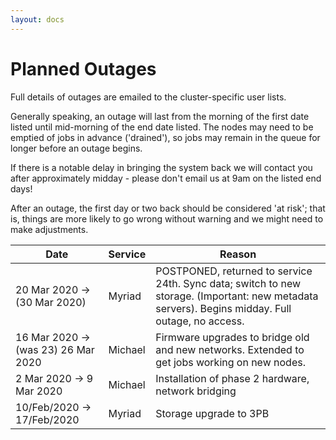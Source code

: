 ```yaml
---
layout: docs
---
```


# Planned Outages

Full details of outages are emailed to the cluster-specific user lists. 

Generally speaking, an outage will last from the morning of the first date listed until mid-morning of the end date listed. The nodes may need to be emptied of jobs in advance ('drained'), so jobs may remain in the queue for longer before an outage begins.

If there is a notable delay in bringing the system back we will contact you after approximately midday - please don't email us at 9am on the listed end days!

After an outage, the first day or two back should be considered 'at risk'; that is, things are more likely to go wrong without warning and we might need to make adjustments.

Date                | Service | Reason
--------------------|---------|-------
20 Mar 2020 -> (30 Mar 2020) | Myriad | POSTPONED, returned to service 24th. Sync data; switch to new storage. (Important: new metadata servers). Begins midday. Full outage, no access.
16 Mar 2020 -> (was 23) 26 Mar 2020 | Michael | Firmware upgrades to bridge old and new networks. Extended to get jobs working on new nodes.
2 Mar 2020 -> 9 Mar 2020 | Michael | Installation of phase 2 hardware, network bridging
10/Feb/2020 -> 17/Feb/2020 | Myriad   | Storage upgrade to 3PB

